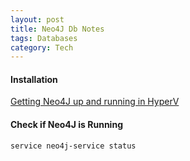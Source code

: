```yaml
---
layout: post
title: Neo4J Db Notes
tags: Databases
category: Tech
---
```


#### Installation ####

[Getting Neo4J up and running in HyperV](http://danielwertheim.se/2014/08/17/getting-neo4j-up-and-running-on-ubuntu-14-04-and-hyper-v/)

#### Check if Neo4J is Running ####

~~~
service neo4j-service status
~~~
